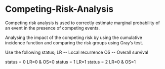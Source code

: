 # Competing-Risk-Analysis

Competing risk analysis is used to correctly estimate marginal probability of an event in the presence of competing events.

Analysing the impact of the competing risk by using the cumulative incidence function and comparing the risk groups using Gray’s test.



Use the following status;
LR -- Local recurrence
OS -- Overall survival

status = 0 LR=0 & OS=0
status = 1 LR=1
status = 2 LR=0 & OS=1
